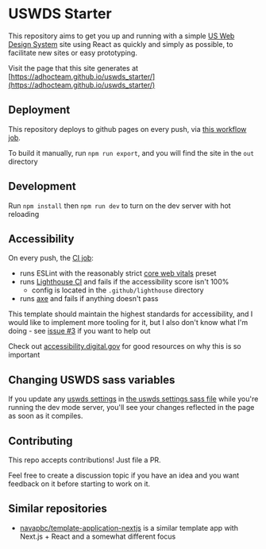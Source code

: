 # USWDS Starter

This repository aims to get you up and running with a simple [US Web Design
System](https://designsystem.digital.gov/) site using React as quickly and
simply as possible, to facilitate new sites or easy prototyping.

Visit the page that this site generates at
[https://adhocteam.github.io/uswds_starter/](https://adhocteam.github.io/uswds_starter/)

## Deployment

This repository deploys to github pages on every push, via [this workflow
job](.github/workflows/github-pages.yml).

To build it manually, run `npm run export`, and you will find the site in the
`out` directory

## Development

Run `npm install` then `npm run dev` to turn on the dev server with hot reloading

## Accessibility

On every push, the [CI job](.github/workflows/ci.yml):

- runs ESLint with the reasonably strict [core web vitals](https://nextjs.org/docs/basic-features/eslint#core-web-vitals) preset
- runs [Lighthouse CI](https://github.com/treosh/lighthouse-ci-action) and fails if the accessibility score isn't 100%
  - config is located in the `.github/lighthouse` directory
- runs [axe](https://www.npmjs.com/package/@axe-core/cli) and fails if anything doesn't pass

This template should maintain the highest standards for accessibility, and I
would like to implement more tooling for it, but I also don't know what I'm
doing - see [issue #3](https://github.com/adhocteam/uswds_starter/issues/3) if
you want to help out

Check out [accessibility.digital.gov](https://accessibility.digital.gov) for
good resources on why this is so important

## Changing USWDS sass variables

If you update any [uswds
settings](https://designsystem.digital.gov/documentation/settings/) in [the
uswds settings sass file](assets/stylesheets/uswds-settings.scss) while you're
running the dev mode server, you'll see your changes reflected in the page as
soon as it compiles.

## Contributing

This repo accepts contributions! Just file a PR.

Feel free to create a discussion topic if you have an idea and you want
feedback on it before starting to work on it.

## Similar repositories

- [navapbc/template-application-nextjs](https://github.com/navapbc/template-application-nextjs) is a similar template app with Next.js + React and a somewhat different focus
